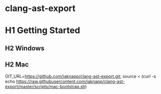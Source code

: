 # clang-ast-export
# H1 Getting Started
## H2 Windows

## H2 Mac
GIT_URL=https://github.com/jaknapp/clang-ast-export.git; source < (curl -s echo https://raw.githubusercontent.com/jaknapp/clang-ast-export/master/scripts/mac-bootstrap.sh)
